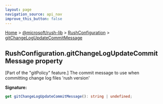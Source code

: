 ```yaml
---
layout: page
navigation_source: api_nav
improve_this_button: false
---
```



[Home](./index.md) &gt; [@microsoft/rush-lib](./rush-lib.md) &gt; [RushConfiguration](./rush-lib.rushconfiguration.md) &gt; [gitChangeLogUpdateCommitMessage](./rush-lib.rushconfiguration.gitchangelogupdatecommitmessage.md)

## RushConfiguration.gitChangeLogUpdateCommitMessage property

\[Part of the "gitPolicy" feature.\] The commit message to use when committing change log files 'rush version'

<b>Signature:</b>

```typescript
get gitChangeLogUpdateCommitMessage(): string | undefined;
```
